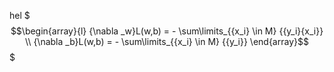 hel $$$\begin{array}{l}
{\nabla _w}L(w,b) =  - \sum\limits_{{x_i} \in M} {{y_i}{x_i}} \\
{\nabla _b}L(w,b) =  - \sum\limits_{{x_i} \in M} {{y_i}} 
\end{array}$$$


